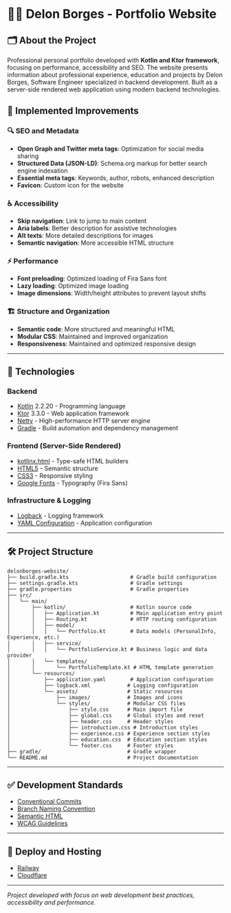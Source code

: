 # 👨‍💻 Delon Borges - Portfolio Website

## 🗂 About the Project

Professional personal portfolio developed with **Kotlin and Ktor framework**, focusing on performance, accessibility and SEO. The website presents information about professional experience, education and projects by Delon Borges, Software Engineer specialized in backend development. Built as a server-side rendered web application using modern backend technologies.

## 🚀 Implemented Improvements

### 🔍 SEO and Metadata
- **Open Graph and Twitter meta tags**: Optimization for social media sharing
- **Structured Data (JSON-LD)**: Schema.org markup for better search engine indexation
- **Essential meta tags**: Keywords, author, robots, enhanced description
- **Favicon**: Custom icon for the website

### ♿ Accessibility
- **Skip navigation**: Link to jump to main content
- **Aria labels**: Better description for assistive technologies
- **Alt texts**: More detailed descriptions for images
- **Semantic navigation**: More accessible HTML structure

### ⚡ Performance
- **Font preloading**: Optimized loading of Fira Sans font
- **Lazy loading**: Optimized image loading
- **Image dimensions**: Width/height attributes to prevent layout shifts

### 🏗️ Structure and Organization
- **Semantic code**: More structured and meaningful HTML
- **Modular CSS**: Maintained and improved organization
- **Responsiveness**: Maintained and optimized responsive design

---

## 💾 Technologies

### Backend
- [Kotlin](https://kotlinlang.org/) 2.2.20 - Programming language
- [Ktor](https://ktor.io/) 3.3.0 - Web application framework
- [Netty](https://netty.io/) - High-performance HTTP server engine
- [Gradle](https://gradle.org/) - Build automation and dependency management

### Frontend (Server-Side Rendered)
- [kotlinx.html](https://github.com/Kotlin/kotlinx.html) - Type-safe HTML builders
- [HTML5](https://developer.mozilla.org/en-US/docs/Web/HTML) - Semantic structure
- [CSS3](https://developer.mozilla.org/en-US/docs/Web/CSS) - Responsive styling
- [Google Fonts](https://fonts.google.com/) - Typography (Fira Sans)

### Infrastructure & Logging
- [Logback](http://logback.qos.ch/) - Logging framework
- [YAML Configuration](https://yaml.org/) - Application configuration

---

## 🛠️ Project Structure

```
delonborges-website/
├── build.gradle.kts                    # Gradle build configuration
├── settings.gradle.kts                 # Gradle settings
├── gradle.properties                   # Gradle properties
├── src/
│   └── main/
│       ├── kotlin/                     # Kotlin source code
│       │   ├── Application.kt          # Main application entry point
│       │   ├── Routing.kt              # HTTP routing configuration
│       │   ├── model/
│       │   │   └── Portfolio.kt        # Data models (PersonalInfo, Experience, etc.)
│       │   ├── service/
│       │   │   └── PortfolioService.kt # Business logic and data provider
│       │   └── templates/
│       │       └── PortfolioTemplate.kt # HTML template generation
│       └── resources/
│           ├── application.yaml        # Application configuration
│           ├── logback.xml            # Logging configuration
│           └── assets/                # Static resources
│               ├── images/            # Images and icons
│               └── styles/            # Modular CSS files
│                   ├── style.css      # Main import file
│                   ├── global.css     # Global styles and reset
│                   ├── header.css     # Header styles
│                   ├── introduction.css # Introduction styles
│                   ├── experience.css # Experience section styles
│                   ├── education.css  # Education section styles
│                   └── footer.css     # Footer styles
├── gradle/                            # Gradle wrapper
└── README.md                          # Project documentation
```

---

## ✅ Development Standards

- [Conventional Commits](https://www.conventionalcommits.org/en/v1.0.0/)
- [Branch Naming Convention](https://deepsource.io/blog/git-branch-naming-conventions/)
- [Semantic HTML](https://developer.mozilla.org/en-US/docs/Web/HTML/Element)
- [WCAG Guidelines](https://www.w3.org/WAI/WCAG21/quickref/)

---

## 🚀 Deploy and Hosting

- [Railway](https://railway.com/)
- [Cloudflare](https://www.cloudflare.com)

---

*Project developed with focus on web development best practices, accessibility and performance.*
